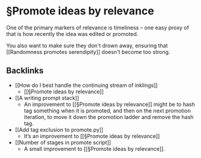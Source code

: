 # §Promote ideas by relevance
One of the primary markers of relevance is timeliness – one easy proxy of that is how recently the idea was edited or promoted.

You also want to make sure they don't drown away, ensuring that [[Randomness promotes serendipity]] doesn't become too strong.

## Backlinks
* [[How do I best handle the continuing stream of inklings]]
	* [[§Promote ideas by relevance]]
* [[A writing prompt stack]]
	* An improvement to [[§Promote ideas by relevance]] might be to hash tag something when it is promoted, and then on the next promotion iteration, to move it down the promotion ladder and remove the hash tag.
* [[Add tag exclusion to promote.py]]
	* It’s an improvement to [[§Promote ideas by relevance]]
* [[Number of stages in promote script]]
	* A small improvement to [[§Promote ideas by relevance]].

<!-- #Life -->

<!-- {BearID:FD6D2B60-42C5-4B55-A325-742B65659CDA-15756-0000130436C8F665} -->

